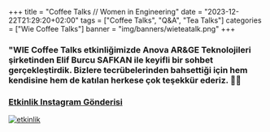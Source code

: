 +++
title = "Coffee Talks // Women in Engineering"
date = "2023-12-22T21:29:20+02:00"
tags = ["Coffee Talks", "Q&A", "Tea Talks"]
categories = ["Wie Coffee Talks"]
banner = "img/banners/wieteatalk.png"
+++

### "WIE Coffee Talks etkinliğimizde Anova AR&GE Teknolojileri şirketinden Elif Burcu SAFKAN ile keyifli bir sohbet gerçekleştirdik. Bizlere tecrübelerinden bahsettiği için hem kendisine hem de katılan herkese çok teşekkür ederiz. 🥳💙
### [Etkinlik Instagram Gönderisi](https://www.instagram.com/p/C1FP8msNRaB/)
[![etkinlik](/img/banners/wieteatalk.png)](https://www.instagram.com/p/C1FP8msNRaB/)
